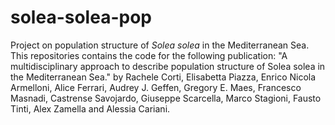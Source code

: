 # solea-solea-pop
Project on population structure of <i>Solea solea</i> in the Mediterranean Sea.
This repositories contains the code for the following publication: "A multidisciplinary approach to describe population structure of Solea solea in the Mediterranean Sea." by Rachele Corti, Elisabetta Piazza, Enrico Nicola Armelloni, Alice Ferrari, Audrey J. Geffen, Gregory E. Maes, Francesco Masnadi, Castrense Savojardo, Giuseppe Scarcella, Marco Stagioni, Fausto Tinti, Alex Zamella and Alessia Cariani.
